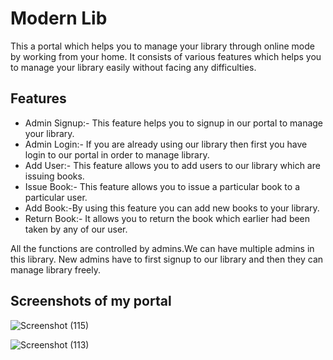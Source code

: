 
# Modern Lib

This a portal which helps you to manage your library through online mode by working from your home.
It consists of various features which helps you to manage your library easily without facing any difficulties.


## Features

- Admin Signup:- This feature helps you to signup in our portal to manage your library.
- Admin Login:- If you are already using our library then first you have login to our portal in order to manage library.
- Add User:- This feature allows you to add users to our library which are issuing books.
- Issue Book:- This feature allows you to issue a particular book to a particular user.
- Add Book:-By using this feature you can add new books to your library.
- Return Book:- It allows you to return the book which earlier had been taken by any of our user.

All the functions are controlled by admins.We can have multiple admins in this library. New admins have to first signup to our library and then they can manage library freely.
  
## Screenshots of my portal
![Screenshot (115)](https://user-images.githubusercontent.com/91359334/134763774-e8202158-cb2c-4231-a12e-d8ab8c7c7a09.png)

![Screenshot (113)](https://user-images.githubusercontent.com/91359334/134762434-aad2c0a7-4b6d-4250-8401-7e00eb324cfa.png)


